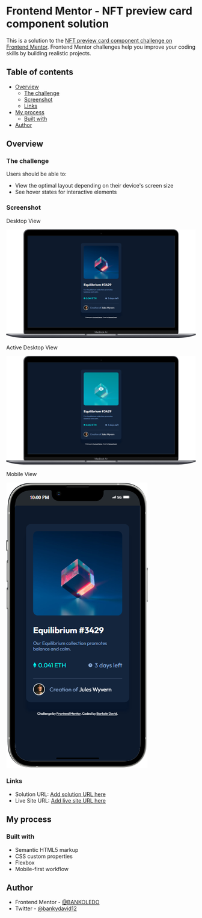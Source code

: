 # Frontend Mentor - NFT preview card component solution

This is a solution to the [NFT preview card component challenge on Frontend Mentor](https://www.frontendmentor.io/challenges/nft-preview-card-component-SbdUL_w0U). Frontend Mentor challenges help you improve your coding skills by building realistic projects. 

## Table of contents

- [Overview](#overview)
  - [The challenge](#the-challenge)
  - [Screenshot](#screenshot)
  - [Links](#links)
- [My process](#my-process)
  - [Built with](#built-with)
- [Author](#author)


## Overview

### The challenge

Users should be able to:

- View the optimal layout depending on their device's screen size
- See hover states for interactive elements

### Screenshot
Desktop View

![](./images/Macbook-Air-127.0.0.1%20(2).png)

Active Desktop View

![](./images/Macbook-Air-127.0.0.1%20(3).png)

Mobile View 

![](./images/iPhone-13-PRO-MAX-127.0.0.1.png)



### Links

- Solution URL: [Add solution URL here](https://your-solution-url.com)
- Live Site URL: [Add live site URL here](https://your-live-site-url.com)

## My process

### Built with

- Semantic HTML5 markup
- CSS custom properties
- Flexbox
- Mobile-first workflow

## Author

- Frontend Mentor - [@BANKOLEDO](https://www.frontendmentor.io/profile/BANKOLEDO)
- Twitter - [@bankydavid12](https://www.twitter.com/bankydavid12)


